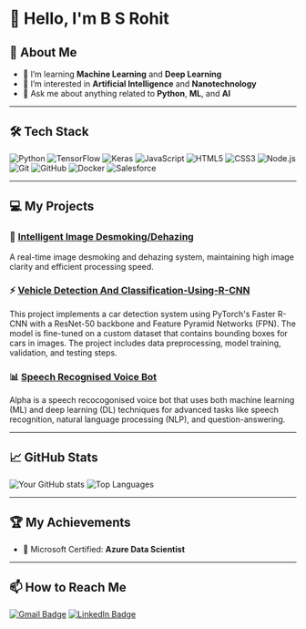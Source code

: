 # 👋 Hello, I'm B S Rohit

## 🚀 About Me

- 🌱 I’m learning **Machine Learning** and **Deep Learning**
- 🧪 I’m interested in **Artificial Intelligence** and **Nanotechnology**
- 💬 Ask me about anything related to **Python**, **ML**, and **AI**

---

## 🛠️ Tech Stack
![Python](https://img.shields.io/badge/-Python-333333?style=flat&logo=python)
![TensorFlow](https://img.shields.io/badge/-TensorFlow-333333?style=flat&logo=tensorflow)
![Keras](https://img.shields.io/badge/-Keras-333333?style=flat&logo=keras)
![JavaScript](https://img.shields.io/badge/-JavaScript-333333?style=flat&logo=javascript)
![HTML5](https://img.shields.io/badge/-HTML5-333333?style=flat&logo=html5)
![CSS3](https://img.shields.io/badge/-CSS3-333333?style=flat&logo=css3)
![Node.js](https://img.shields.io/badge/-Node.js-333333?style=flat&logo=node.js)
![Git](https://img.shields.io/badge/-Git-333333?style=flat&logo=git)
![GitHub](https://img.shields.io/badge/-GitHub-333333?style=flat&logo=github)
![Docker](https://img.shields.io/badge/-Docker-333333?style=flat&logo=docker)
![Salesforce](https://img.shields.io/badge/-Salesforce-333333?style=flat&logo=salesforce)


---

## 💻 My Projects
### 🚀 [Intelligent Image Desmoking/Dehazing](#)
A real-time image desmoking and dehazing system, maintaining high image clarity and efficient processing speed.

### ⚡ [Vehicle Detection And Classification-Using-R-CNN](#)
This project implements a car detection system using PyTorch's Faster R-CNN with a ResNet-50 backbone and Feature Pyramid Networks (FPN). The model is fine-tuned on a custom dataset that contains bounding boxes for cars in images. The project includes data preprocessing, model training, validation, and testing steps.

### 📊 [Speech Recognised Voice Bot](#)
Alpha is a speech recocogonised voice bot that uses both machine learning (ML) and deep learning (DL) techniques for advanced tasks like speech recognition, natural language processing (NLP), and question-answering.

---

## 📈 GitHub Stats

![Your GitHub stats](https://github-readme-stats.vercel.app/api?username=BSRohit20&show_icons=true&theme=radical)
![Top Languages](https://github-readme-stats.vercel.app/api/top-langs/?username=BSRohit20&layout=compact&theme=radical)

---

## 🏆 My Achievements
- 🏅 Microsoft Certified: **Azure Data Scientist**

---

## 📫 How to Reach Me
[![Gmail Badge](https://img.shields.io/badge/-Gmail-c14438?style=flat&logo=Gmail&logoColor=white)](mailto:rohitbs2004@gmail.com)
[![LinkedIn Badge](https://img.shields.io/badge/-LinkedIn-blue?style=flat&logo=Linkedin&logoColor=white)](https://linkedin.com/in/bsrohit)

